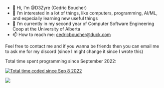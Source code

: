 - 👋 Hi, I’m @D3Zyre (Cedric Boucher)
- 👀 I’m interested in a lot of things, like computers, programming, AI/ML, and especially learning new useful things
- 🌱 I’m currently in my second year of Computer Software Engineering Coop at the University of Alberta
- 📫 How to reach me: cedricboucher@duck.com

Feel free to contact me and if you wanna be friends then you can email me to ask me for my discord (since I might change it since I wrote this)

Total time spent programming since September 2022:

<a href="https://wakatime.com/@bac6b0f1-e005-4a6c-b036-ab6b96c4c0ed"><img src="https://wakatime.com/badge/user/bac6b0f1-e005-4a6c-b036-ab6b96c4c0ed.svg" alt="Total time coded since Sep 8 2022" /></a>

<a><img src="https://wakatime.com/share/@bac6b0f1-e005-4a6c-b036-ab6b96c4c0ed/4d2d9a3f-4776-4760-93c9-a5b0eabdf77a.svg"></a>

<!---
D3Zyre/D3Zyre is a ✨ special ✨ repository because its `README.md` (this file) appears on your GitHub profile.
You can click the Preview link to take a look at your changes.
--->

